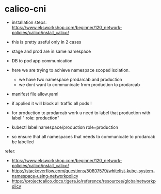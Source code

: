 # calico-cni

- installation steps:
https://www.eksworkshop.com/beginner/120_network-policies/calico/install_calico/

- this is pretty useful only in 2 cases
- stage and prod are in same namespace
- DB to pod app communication

- here we are trying to achieve namespace scoped isolation.
  * we have two namespace prodarcab and production
  * we dont want to communicate from production to prodarcab
- manifest file allow.yaml
- if applied it will block all traffic all pods !
- for production to prodarcab work u need to label that production with label " role: production"
- kubectl label namespace/production role=production
- so ensure that all namespaces that needs to communicate to prodarcab be labelled


refer:

- https://www.eksworkshop.com/beginner/120_network-policies/calico/install_calico/
- https://stackoverflow.com/questions/50807579/whitelist-kube-system-namespace-using-networkpolicy
- https://projectcalico.docs.tigera.io/reference/resources/globalnetworkpolicy
